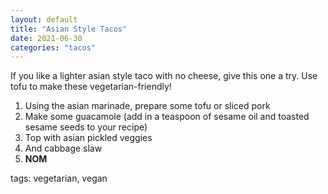 ```yaml
---
layout: default
title: "Asian Style Tacos"
date: 2021-06-30
categories: "tacos"
---
```


If you like a lighter asian style taco with no cheese, give this one a try. Use tofu to make these vegetarian-friendly!

1. Using the asian marinade, prepare some tofu or sliced pork
2. Make some guacamole (add in a teaspoon of sesame oil and toasted sesame seeds to your recipe)
3. Top with asian pickled veggies
4. And cabbage slaw
5. __NOM__

tags: vegetarian, vegan
